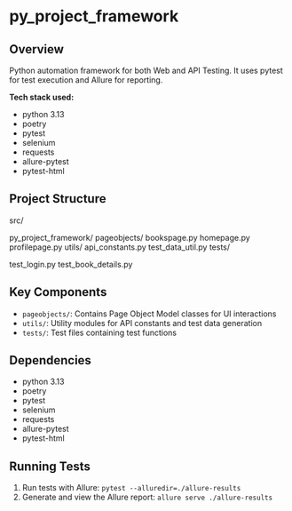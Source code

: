 # py_project_framework
## Overview
Python automation framework for both Web and API Testing. It uses pytest for test execution and Allure for reporting.
 

**Tech stack used:**
- python 3.13
- poetry
- pytest
- selenium
- requests
- allure-pytest
- pytest-html

## Project Structure
src/

py_project_framework/
    pageobjects/
        bookspage.py
        homepage.py
        profilepage.py
    utils/
        api_constants.py
        test_data_util.py
tests/

test_login.py
test_book_details.py

## Key Components
- `pageobjects/`: Contains Page Object Model classes for UI interactions
- `utils/`: Utility modules for API constants and test data generation
- `tests/`: Test files containing test functions

## Dependencies
- python 3.13
- poetry
- pytest
- selenium
- requests
- allure-pytest
- pytest-html

## Running Tests
1. Run tests with Allure:
```pytest --alluredir=./allure-results```
2. Generate and view the Allure report:
```allure serve ./allure-results```
